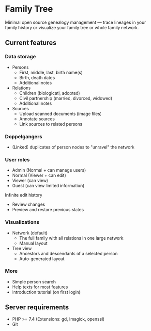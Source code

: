 # Family Tree

Minimal open source genealogy management &mdash; trace lineages in your family history or visualize your family tree or whole family network.

## Current features

### Data storage
- Persons
    - First, middle, last, birth name(s)
    - Birth, death dates
    - Additional notes
- Relations
    - Children (biologicatl, adopted)
    - Civil partnership (married, divorced, widowed)
    - Additional notes
- Sources
    - Upload scanned documents (image files)
    - Annotate sources
    - Link sources to related persons

### Doppelgangers
- (Linked) duplicates of person nodes to "unravel" the network

### User roles
- Admin (Normal + can manage users)
- Normal (Viewer + can edit)
- Viewer (can view)
- Guest (can view limited information)

Infinite edit history
- Review changes
- Preview and restore previous states

### Visualizations
- Network (default)
    - The full family with all relations in one large network
    - Manual layout
- Tree view
    - Ancestors and descendants of a selected person
    - Auto-generated layout

### More
- Simple person search
- Help texts for most features
- Introduction tutorial (on first login)

## Server requirements
- PHP >= 7.4
  (Extensions: gd, Imagick, openssl)
- Git
